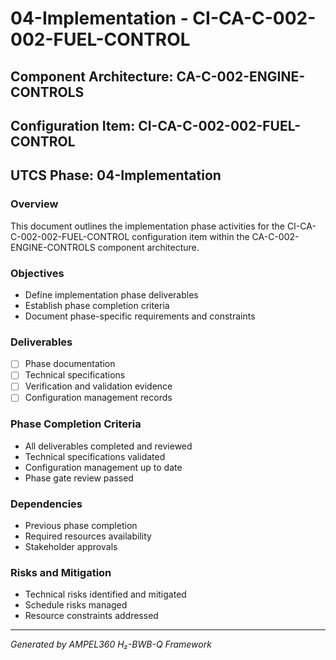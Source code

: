 # 04-Implementation - CI-CA-C-002-002-FUEL-CONTROL

## Component Architecture: CA-C-002-ENGINE-CONTROLS
## Configuration Item: CI-CA-C-002-002-FUEL-CONTROL
## UTCS Phase: 04-Implementation

### Overview
This document outlines the implementation phase activities for the CI-CA-C-002-002-FUEL-CONTROL configuration item within the CA-C-002-ENGINE-CONTROLS component architecture.

### Objectives
- Define implementation phase deliverables
- Establish phase completion criteria
- Document phase-specific requirements and constraints

### Deliverables
- [ ] Phase documentation
- [ ] Technical specifications
- [ ] Verification and validation evidence
- [ ] Configuration management records

### Phase Completion Criteria
- All deliverables completed and reviewed
- Technical specifications validated
- Configuration management up to date
- Phase gate review passed

### Dependencies
- Previous phase completion
- Required resources availability
- Stakeholder approvals

### Risks and Mitigation
- Technical risks identified and mitigated
- Schedule risks managed
- Resource constraints addressed

---
*Generated by AMPEL360 H₂-BWB-Q Framework*
